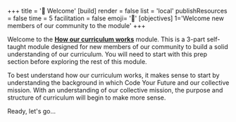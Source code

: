 +++
title = '🎉 Welcome'
[build]
    render = false
    list = 'local'
    publishResources = false
time = 5
facilitation = false
emoji= '🎉'
[objectives]
1='Welcome new members of our community to the module'
+++

Welcome to the [**How our curriculum works**](../) module. This is a 3-part self-taught module designed for new members of our community to build a solid understanding of our curriculum. You will need to start with this prep section before exploring the rest of this module.

To best understand how our curriculum works, it makes sense to start by understanding the background in which Code Your Future and our collective mission. With an understanding of our collective mission, the purpose and structure of curriculum will begin to make more sense.

Ready, let's go...
